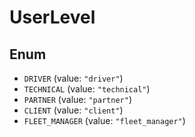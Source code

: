# UserLevel

## Enum

* `DRIVER` (value: `"driver"`)
* `TECHNICAL` (value: `"technical"`)
* `PARTNER` (value: `"partner"`)
* `CLIENT` (value: `"client"`)
* `FLEET_MANAGER` (value: `"fleet_manager"`)
